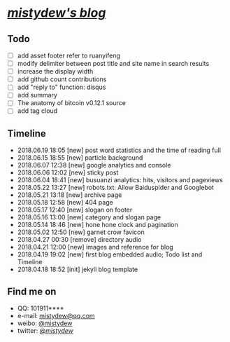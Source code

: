 # [_mistydew's blog_](https://mistydew.github.io)

## Todo
- [ ] add asset footer refer to ruanyifeng
- [ ] modify delimiter between post title and site name in search results
- [ ] increase the display width
- [ ] add github count contributions
- [ ] add "reply to" function: disqus
- [ ] add summary
- [ ] The anatomy of bitcoin v0.12.1 source
- [ ] add tag cloud

## Timeline
* 2018.06.19 18:05 [new] post word statistics and the time of reading full
* 2018.06.15 18:55 [new] particle background
* 2018.06.07 12:38 [new] google analytics and console
* 2018.06.06 12:02 [new] sticky post
* 2018.06.04 18:41 [new] busuanzi analytics: hits, visitors and pageviews
* 2018.05.22 13:27 [new] robots.txt: Allow Baiduspider and Googlebot
* 2018.05.21 13:18 [new] archive page
* 2018.05.18 12:58 [new] 404 page
* 2018.05.17 12:40 [new] slogan on footer
* 2018.05.16 13:00 [new] category and slogan page
* 2018.05.14 18:46 [new] hone hone clock and pagination
* 2018.05.02 12:50 [new] garnet crow favicon
* 2018.04.27 00:30 [remove] directory audio
* 2018.04.21 12:00 [new] images and reference for blog
* 2018.04.19 19:02 [new] first blog embedded audio; Todo list and Timeline
* 2018.04.18 18:52 [init] jekyll blog template

## Find me on

* QQ: 101911****
* e-mail: mistydew@qq.com
* weibo: [@mistydew](https://weibo.com/mistydew)
* twitter: [@_mistydew_](https://twitter.com/_mistydew_)
